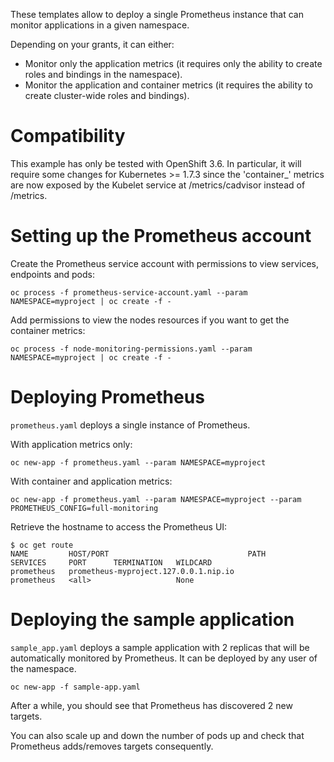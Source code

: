 These templates allow to deploy a single Prometheus instance that can monitor
applications in a given namespace.

Depending on your grants, it can either:

* Monitor only the application metrics (it requires only the ability to create
  roles and bindings in the namespace).
* Monitor the application and container metrics (it requires the ability to
  create cluster-wide roles and bindings).

# Compatibility

This example has only be tested with OpenShift 3.6. In particular, it will
require some changes for Kubernetes >= 1.7.3 since the 'container_' metrics are
now exposed by the Kubelet service at /metrics/cadvisor instead of /metrics.

# Setting up the Prometheus account

Create the Prometheus service account with permissions to view services,
endpoints and pods:

```
oc process -f prometheus-service-account.yaml --param NAMESPACE=myproject | oc create -f -
```

Add permissions to view the nodes resources if you want to get the container
metrics:

```
oc process -f node-monitoring-permissions.yaml --param NAMESPACE=myproject | oc create -f -
```

# Deploying Prometheus

`prometheus.yaml` deploys a single instance of Prometheus.

With application metrics only:

```
oc new-app -f prometheus.yaml --param NAMESPACE=myproject
```

With container and application metrics:

```
oc new-app -f prometheus.yaml --param NAMESPACE=myproject --param PROMETHEUS_CONFIG=full-monitoring
```

Retrieve the hostname to access the Prometheus UI:

```
$ oc get route
NAME         HOST/PORT                               PATH      SERVICES     PORT      TERMINATION   WILDCARD
prometheus   prometheus-myproject.127.0.0.1.nip.io             prometheus   <all>                   None
```

# Deploying the sample application

`sample_app.yaml` deploys a sample application with 2 replicas that will be
automatically monitored by Prometheus. It can be deployed by any user of the
namespace.

```
oc new-app -f sample-app.yaml
```

After a while, you should see that Prometheus has discovered 2 new targets.

You can also scale up and down the number of pods up and check that Prometheus
adds/removes targets consequently.
